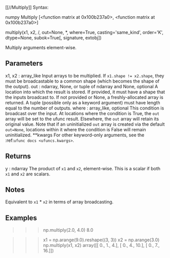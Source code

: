 [[//Multiply]]
Syntax:

  numpy Multiply [<function matrix at 0x100b237a0>, <function matrix at 0x100b237a0>]

multiply(x1, x2, /, out=None, *, where=True, casting='same_kind', order='K', dtype=None, subok=True[, signature, extobj])

Multiply arguments element-wise.

Parameters
----------
x1, x2 : array_like
    Input arrays to be multiplied.
    If ``x1.shape != x2.shape``, they must be broadcastable to a common
    shape (which becomes the shape of the output).
out : ndarray, None, or tuple of ndarray and None, optional
    A location into which the result is stored. If provided, it must have
    a shape that the inputs broadcast to. If not provided or None,
    a freshly-allocated array is returned. A tuple (possible only as a
    keyword argument) must have length equal to the number of outputs.
where : array_like, optional
    This condition is broadcast over the input. At locations where the
    condition is True, the `out` array will be set to the ufunc result.
    Elsewhere, the `out` array will retain its original value.
    Note that if an uninitialized `out` array is created via the default
    ``out=None``, locations within it where the condition is False will
    remain uninitialized.
**kwargs
    For other keyword-only arguments, see the
    :ref:`ufunc docs <ufuncs.kwargs>`.

Returns
-------
y : ndarray
    The product of `x1` and `x2`, element-wise.
    This is a scalar if both `x1` and `x2` are scalars.

Notes
-----
Equivalent to `x1` * `x2` in terms of array broadcasting.

Examples
--------
>>> np.multiply(2.0, 4.0)
8.0

>>> x1 = np.arange(9.0).reshape((3, 3))
>>> x2 = np.arange(3.0)
>>> np.multiply(x1, x2)
array([[  0.,   1.,   4.],
       [  0.,   4.,  10.],
       [  0.,   7.,  16.]])